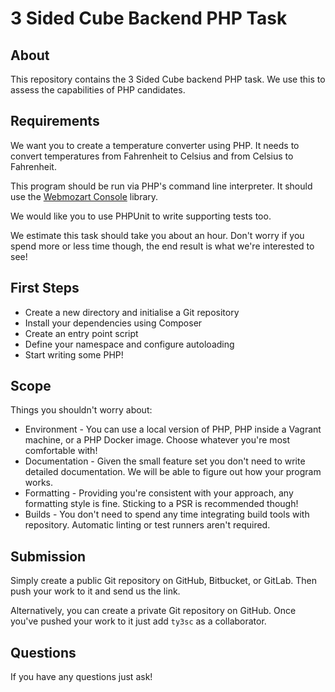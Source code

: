 # 3 Sided Cube Backend PHP Task

## About

This repository contains the 3 Sided Cube backend PHP task. We use this to assess the capabilities of PHP candidates.

## Requirements

We want you to create a temperature converter using PHP. It needs to convert temperatures from Fahrenheit to Celsius and from Celsius to Fahrenheit.

This program should be run via PHP's command line interpreter. It should use the [Webmozart Console](https://packagist.org/packages/webmozart/console) library.

We would like you to use PHPUnit to write supporting tests too.

We estimate this task should take you about an hour. Don't worry if you spend more or less time though, the end result is what we're interested to see!

## First Steps

* Create a new directory and initialise a Git repository
* Install your dependencies using Composer
* Create an entry point script
* Define your namespace and configure autoloading
* Start writing some PHP!

## Scope

Things you shouldn't worry about:

* Environment - You can use a local version of PHP, PHP inside a Vagrant machine, or a PHP Docker image. Choose whatever you're most comfortable with!
* Documentation - Given the small feature set you don't need to write detailed documentation. We will be able to figure out how your program works.
* Formatting - Providing you're consistent with your approach, any formatting style is fine. Sticking to a PSR is recommended though!
* Builds - You don't need to spend any time integrating build tools with repository. Automatic linting or test runners aren't required.

## Submission

Simply create a public Git repository on GitHub, Bitbucket, or GitLab. Then push your work to it and send us the link.

Alternatively, you can create a private Git repository on GitHub. Once you've pushed your work to it just add `ty3sc` as a collaborator.

## Questions

If you have any questions just ask!
